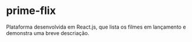 # prime-flix
 Plataforma desenvolvida em React.js, que lista os filmes em lançamento e demonstra uma breve descriação.
